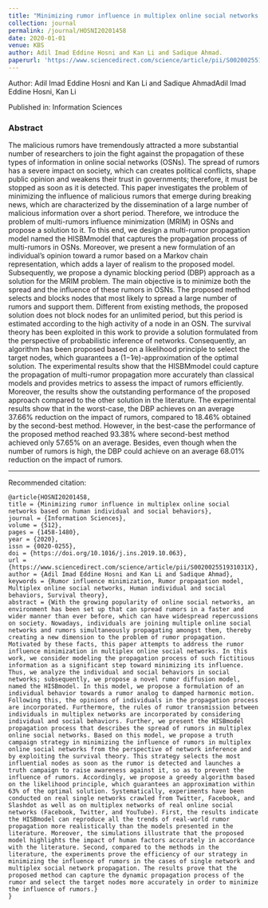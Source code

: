 ```yaml
---
title: "Minimizing rumor influence in multiplex online social networks based on human individual and social behaviors"
collection: journal
permalink: /journal/HOSNI20201458
date: 2020-01-01
venue: KBS
author: Adil Imad Eddine Hosni and Kan Li and Sadique Ahmad.
paperurl: 'https://www.sciencedirect.com/science/article/pii/S002002551931031X'
---
```

Author: Adil Imad Eddine Hosni and Kan Li and Sadique AhmadAdil Imad Eddine Hosni, Kan Li

Published in: Information Sciences

### Abstract

The malicious rumors have tremendously attracted a more substantial number of researchers to join the fight against the propagation of these types of information in online social networks (OSNs). The spread of rumors has a severe impact on society, which can creates political conflicts, shape public opinion and weakens their trust in governments; therefore, it must be stopped as soon as it is detected. This paper investigates the problem of minimizing the influence of malicious rumors that emerge during breaking news, which are characterized by the dissemination of a large number of malicious information over a short period. Therefore, we introduce the problem of multi-rumors influence minimization (MRIM) in OSNs and propose a solution to it. To this end, we design a multi-rumor propagation model named the HISBMmodel that captures the propagation process of multi-rumors in OSNs. Moreover, we present a new formulation of an individual’s opinion toward a rumor based on a Markov chain representation, which adds a layer of realism to the proposed model. Subsequently, we propose a dynamic blocking period (DBP) approach as a solution for the MRIM problem. The main objective is to minimize both the spread and the influence of these rumors in OSNs. The proposed method selects and blocks nodes that most likely to spread a large number of rumors and support them. Different from existing methods, the proposed solution does not block nodes for an unlimited period, but this period is estimated according to the high activity of a node in an OSN. The survival theory has been exploited in this work to provide a solution formulated from the perspective of probabilistic inference of networks. Consequently, an algorithm has been proposed based on a likelihood principle to select the target nodes, which guarantees a (1−1∕e)-approximation of the optimal solution. The experimental results show that the HISBMmodel could capture the propagation of multi-rumor propagation more accurately than classical models and provides metrics to assess the impact of rumors efficiently. Moreover, the results show the outstanding performance of the proposed approach compared to the other solution in the literature. The experimental results show that in the worst-case, the DBP achieves on an average 37.66% reduction on the impact of rumors, compared to 18.46% obtained by the second-best method. However, in the best-case the performance of the proposed method reached 93.38% where second-best method achieved only 57.65% on an average. Besides, even though when the number of rumors is high, the DBP could achieve on an average 68.01% reduction on the impact of rumors.

---

Recommended citation:

```
@article{HOSNI20201458,
title = {Minimizing rumor influence in multiplex online social networks based on human individual and social behaviors},
journal = {Information Sciences},
volume = {512},
pages = {1458-1480},
year = {2020},
issn = {0020-0255},
doi = {https://doi.org/10.1016/j.ins.2019.10.063},
url = {https://www.sciencedirect.com/science/article/pii/S002002551931031X},
author = {Adil Imad Eddine Hosni and Kan Li and Sadique Ahmad},
keywords = {Rumor influence minimization, Rumor propagation model, Multiplex online social networks, Human individual and social behaviors, Survival theory},
abstract = {With the growing popularity of online social networks, an environment has been set up that can spread rumors in a faster and wider manner than ever before, which can have widespread repercussions on society. Nowadays, individuals are joining multiple online social networks and rumors simultaneously propagating amongst them, thereby creating a new dimension to the problem of rumor propagation. Motivated by these facts, this paper attempts to address the rumor influence minimization in multiplex online social networks. In this work, we consider modeling the propagation process of such fictitious information as a significant step toward minimizing its influence. Thus, we analyze the individual and social behaviors in social networks; subsequently, we propose a novel rumor diffusion model, named the HISBmodel. In this model, we propose a formulation of an individual behavior towards a rumor analog to damped harmonic motion. Following this, the opinions of individuals in the propagation process are incorporated. Furthermore, the rules of rumor transmission between individuals in multiplex networks are incorporated by considering individual and social behaviors. Further, we present the HISBmodel propagation process that describes the spread of rumors in multiplex online social networks. Based on this model, we propose a truth campaign strategy in minimizing the influence of rumors in multiplex online social networks from the perspective of network inference and by exploiting the survival theory. This strategy selects the most influential nodes as soon as the rumor is detected and launches a truth campaign to raise awareness against it, so as to prevent the influence of rumors. Accordingly, we propose a greedy algorithm based on the likelihood principle, which guarantees an approximation within 63% of the optimal solution. Systematically, experiments have been conducted on real single networks crawled from Twitter, Facebook, and Slashdot as well as on multiplex networks of real online social networks (Facebook, Twitter, and YouTube). First, the results indicate the HISBmodel can reproduce all the trends of real-world rumor propagation more realistically than the models presented in the literature. Moreover, the simulations illustrate that the proposed model highlights the impact of human factors accurately in accordance with the literature. Second, compared to the methods in the literature, the experiments prove the efficiency of our strategy in minimizing the influence of rumors in the cases of single network and multiplex social network propagation. The results prove that the proposed method can capture the dynamic propagation process of the rumor and select the target nodes more accurately in order to minimize the influence of rumors.}
}
```
